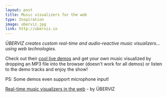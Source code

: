 ```yaml
---
layout: post
title: Music visualizers for the web
type: Inspiration
image: uberviz.jpg
link: http://uberviz.io
---
```


_ÜBERVIZ creates custom real-time and audio-reactive music visualizers... using web technologies._

Check out their [cool live demos](http://uberviz.io) and get your own music visualized by dropping an MP3 file into the browser (doesn't work for all demos) or listen to the demo tracks and enjoy the show!

PS: Some demos even support microphone input!

[Real-time music visualizers in the web](http://uberviz.io) - by ÜBERVIZ
